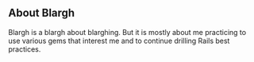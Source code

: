 ## About Blargh

Blargh is a blargh about blarghing. But it is mostly about me practicing to use various gems that interest me and to continue drilling Rails best practices.